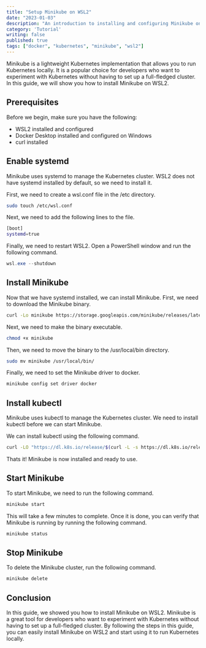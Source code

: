 ```yaml
---
title: "Setup Minikube on WSL2"
date: "2023-01-03"
description: "An introduction to installing and configuring Minikube on WSL2"
category: 'Tutorial'
writing: false
published: true
tags: ["docker", "kubernetes", "minikube", "wsl2"]
---
```


Minikube is a lightweight Kubernetes implementation that allows you to run Kubernetes locally.
It is a popular choice for developers who want to experiment with Kubernetes without having to set up a full-fledged cluster.
In this guide, we will show you how to install Minikube on WSL2.

## Prerequisites

Before we begin, make sure you have the following:

- WSL2 installed and configured
- Docker Desktop installed and configured on Windows
- curl installed

## Enable systemd

Minikube uses systemd to manage the Kubernetes cluster.
WSL2 does not have systemd installed by default, so we need to install it.

First, we need to create a wsl.conf file in the /etc directory.

```bash
sudo touch /etc/wsl.conf
```

Next, we need to add the following lines to the file.

```bash
[boot]
systemd=true
```

Finally, we need to restart WSL2. Open a PowerShell window and run the following command.

```powershell
wsl.exe --shutdown
```

## Install Minikube

Now that we have systemd installed, we can install Minikube.
First, we need to download the Minikube binary.

```bash
curl -Lo minikube https://storage.googleapis.com/minikube/releases/latest/minikube-linux-amd64
```

Next, we need to make the binary executable.

```bash
chmod +x minikube
```

Then, we need to move the binary to the /usr/local/bin directory.

```bash
sudo mv minikube /usr/local/bin/
```

Finally, we need to set the Minikube driver to docker.

```bash
minikube config set driver docker
```

## Install kubectl

Minikube uses kubectl to manage the Kubernetes cluster.
We need to install kubectl before we can start Minikube.

We can install kubectl using the following command.

```bash
curl -LO "https://dl.k8s.io/release/$(curl -L -s https://dl.k8s.io/release/stable.txt)/bin/linux/amd64/kubectl"
```

Thats it! Minikube is now installed and ready to use.

## Start Minikube

To start Minikube, we need to run the following command.

```bash
minikube start
```

This will take a few minutes to complete.
Once it is done, you can verify that Minikube is running by running the following command.

```bash
minikube status
```

## Stop Minikube

To delete the Minikube cluster, run the following command.

```bash
minikube delete
```

## Conclusion

In this guide, we showed you how to install Minikube on WSL2.
Minikube is a great tool for developers who want to experiment with Kubernetes without having to set up a full-fledged cluster.
By following the steps in this guide, you can easily install Minikube on WSL2 and start using it to run Kubernetes locally.